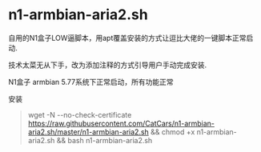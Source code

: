 # n1-armbian-aria2.sh
自用的N1盒子LOW逼脚本，用apt覆盖安装的方式让逗比大佬的一键脚本正常启动.

技术太菜无从下手，改为添加注释的方式引导用户手动完成安装.

N1盒子 armbian 5.77系统下正常启动，所有功能正常

安装
>wget -N --no-check-certificate https://raw.githubusercontent.com/CatCars/n1-armbian-aria2.sh/master/n1-armbian-aria2.sh && chmod +x n1-armbian-aria2.sh && bash n1-armbian-aria2.sh
